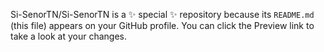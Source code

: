 Si-SenorTN/Si-SenorTN is a ✨ special ✨ repository because its `README.md` (this file) appears on your GitHub profile.
You can click the Preview link to take a look at your changes.
